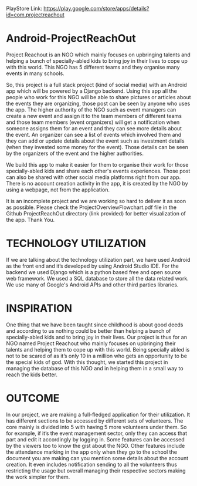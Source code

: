PlayStore Link: https://play.google.com/store/apps/details?id=com.projectreachout

# Android-ProjectReachOut

Project Reachout is an NGO which mainly focuses on upbringing talents and helping a bunch of specially-abled kids to bring joy in their lives to cope up with this world. This NGO has 5 different teams and they organise many events in many schools. 

So, this project is a full stack project (kind of social media) with an Android app which will be powered by a Django backend. Using this app all the people who work for this NGO will be able to share pictures or articles about the events they are organizing, those post can be seen by anyone who uses the app. The higher authority of the NGO such as event managers can create a new event and assign it to the team members of different teams and those team members (event organizers) will get a notification when someone assigns them for an event and they can see more details about the event. An organizer can see a list of events which involved them and they can add or update details about the event such as investment details (when they invested some money for the event). Those details can be seen by the organizers of the event and the higher authorities. 

We build this app to make it easier for them to organise their work for those specially-abled kids and share each other's events experiences. Those post can also be shared with other social media platforms right from our app. There is no account creation activity in the app, it is created by the NGO by using a webpage, not from the application.

It is an incomplete project and we are working so hard to deliver it as soon as possible. Please check the ProjectOverviewFlowchart.pdf file in the Github ProjectReachOut directory (link provided) for better visualization of the app. Thank You.

# TECHNOLOGY UTILIZATION
If we are talking about the technology utilization part, we have used Android as the front end and it’s developed by using Android Studio IDE. For the backend we used Django which is a python based free and open source web framework. We used a SQL database to store all the data related work. We use many of Google's Android APIs and other third parties libraries.

# INSPIRATION
One thing that we have been taught since childhood is about good deeds and according to us nothing could be better than helping a bunch of specially-abled kids and to bring joy in their lives. Our project is thus for an NGO named Project Reachout who mainly focuses on upbringing their talents and helping them to cope up with this world. Being specially abled is not to be scared of as it’s only 10 in a million who gets an opportunity to be the special kids of god. With this thought, we started this project in managing the database of this NGO and in helping them in a small way to reach the kids better.

# OUTCOME
In our project, we are making a full-fledged application for their utilization. It has different sections to be accessed by different sets of volunteers. The core mainly is divided into 5 with having 5 more volunteers under them. So for example, if it’s the event management sector, only they can access that part and edit it accordingly by logging in. Some features can be accessed by the viewers too to know the gist about the NGO. Other features include the attendance marking in the app only when they go to the school the document you are making can you mention some details about the account creation. It even includes notification sending to all the volunteers thus restricting the usage but overall managing their respective sectors making the work simpler for them.
